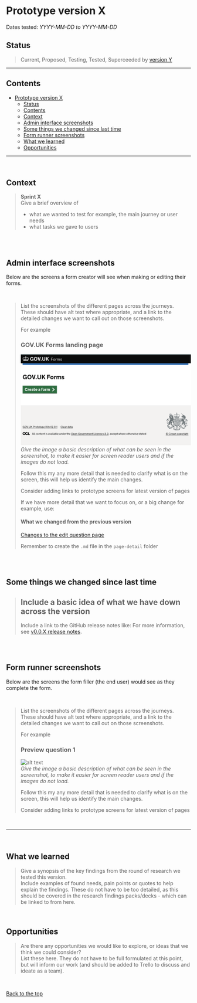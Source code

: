 # Prototype version X

Dates tested: *YYYY-MM-DD to YYYY-MM-DD*

## Status

> Current, Proposed, Testing, Tested, Superceeded by [version Y](../prototype-version-Y)

___

## Contents

- [Prototype version X](#prototype-version-x)
  - [Status](#status)
  - [Contents](#contents)
  - [Context](#context)
  - [Admin interface screenshots](#admin-interface-screenshots)
  - [Some things we changed since last time](#some-things-we-changed-since-last-time)
  - [Form runner screenshots](#form-runner-screenshots)
  - [What we learned](#what-we-learned)
  - [Opportunities](#opportunities)

___

<br>

## Context

> **Sprint X**  
> Give a brief overview of  
> - what we wanted to test for example, the main journey or user needs  
> - what tasks we gave to users

<br>
<br>

## Admin interface screenshots

Below are the screens a form creator will see when making or editing their forms.

<br>

> List the screenshots of the different pages across the journeys.  
> These should have alt text where appropriate, and a link to the detailed changes we want to call out on those screenshots.  
>   
> For example  
> ### GOV.UK Forms landing page  
> 
> ![alt text](screenshots/001-forms-landing.png)  
> *Give the image a basic description of what can be seen in the screenshot, to make it easier for screen reader users and if the images do not load.*  
>  
> Follow this my any more detail that is needed to clarify what is on the screen, this will help us identify the main changes.  
>  
> Consider adding links to prototype screens for latest version of pages  
>  
>  If we have more detail that we want to focus on, or a big change for example, use:  
> #### What we changed from the previous version  
>  
>  [Changes to the edit question page](page-detail/edit-question.md)
>  
>  Remember to create the `.md` file in the `page-detail` folder

<br>
<br>

## Some things we changed since last time

> Include a basic idea of what we have down across the version
> -  
>  
> Include a link to the GitHub release notes like:
> For more information, see [v0.0.X release notes](https://github.com/alphagov/forms-prototypes/releases/tag/v0.0.X).

<br>
<br>

## Form runner screenshots

Below are the screens the form filler (the end user) would see as they complete the form.

<br>

> List the screenshots of the different pages across the journeys.  
> These should have alt text where appropriate, and a link to the detailed changes we want to call out on those screenshots.  
>   
> For example  
> ### Preview question 1  
> 
> ![alt text](screenshots/101-Preview-question-1.png)  
> *Give the image a basic description of what can be seen in the screenshot, to make it easier for screen reader users and if the images do not load.*  
>  
> Follow this my any more detail that is needed to clarify what is on the screen, this will help us identify the main changes.  
>   
> Consider adding links to prototype screens for latest version of pages  

<br>

___

<br>

## What we learned

> Give a synopsis of the key findings from the round of research we tested this version.  
> Include examples of found needs, pain points or quotes to help explain the findings. These do not have to be too detailed, as this should be covered in the research findings packs/decks - which can be linked to from here.

<br>

## Opportunities

> Are there any opportunities we would like to explore, or ideas that we think we could consider?  
> List these here. They do not have to be full formulated at this point, but will inform our work (and should be added to Trello to discuss and ideate as a team).

<br>

[Back to the top](#prototype-version-X)